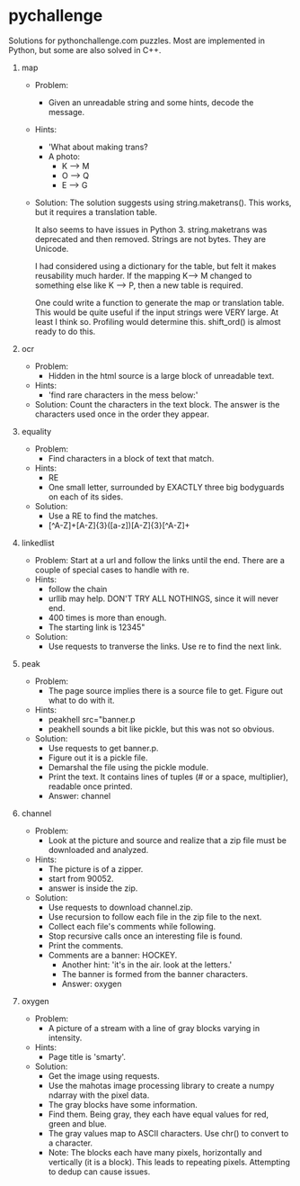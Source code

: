 # pychallenge
Solutions for pythonchallenge.com puzzles.   Most are implemented in Python, but some are also solved in C++.

1. map
    - Problem:
        - Given an unreadable string and some hints, decode the message.
    - Hints:
        - 'What about making trans?
        - A photo:
            + K --> M
            + O --> Q
            + E --> G
    - Solution:
        The solution suggests using string.maketrans().  This works, but it
        requires a translation table.

        It also seems to have issues in Python 3. string.maketrans was deprecated and then removed.  Strings are not bytes. They are Unicode.

        I had considered using a dictionary for the table, but felt it makes reusability much harder. If the mapping K--> M changed to something else like K --> P, then a new table is required.

        One could write a function to generate the map or translation table. This would be quite useful if the input strings were VERY large. At least I think so. Profiling would determine this. shift_ord() is almost ready to do this.

2. ocr
    - Problem:
        - Hidden in the html source is a large block of unreadable text.
    - Hints:
        - 'find rare characters in the mess below:'
    - Solution:
        Count the characters in the text block. The answer is the characters used once in the order they appear.

3. equality
    - Problem:
        - Find characters in a block of text that match.
    - Hints:
        - RE
        - One small letter, surrounded by EXACTLY three big bodyguards on
each of its sides.
    - Solution:
        - Use a RE to find the matches.
        - [^A-Z]+[A-Z]{3}([a-z])[A-Z]{3}[^A-Z]+

4. linkedlist
    - Problem: Start at a url and follow the links until the end. There are a couple of special cases to handle with re.
    - Hints:
        - follow the chain
        - urllib may help. DON'T TRY ALL NOTHINGS, since it will never end.
        - 400 times is more than enough.
        - The starting link is 12345"
    - Solution:
        - Use requests to tranverse the links. Use re to find the next link.

5. peak
    - Problem:
        - The page source implies there is a source file to get. Figure out what to do with it.
    - Hints:
        - peakhell src="banner.p
        - peakhell sounds a bit like pickle, but this was not so obvious.
    - Solution:
        - Use requests to get banner.p.
        - Figure out it is a pickle file.
        - Demarshal the file using the pickle module.
        - Print the text.  It contains lines of tuples (# or a space, multiplier), readable once printed.
        - Answer: channel

6. channel
    - Problem:
        - Look at the picture and source and realize that a zip file must be downloaded and analyzed.
    - Hints:
        - The picture is of a zipper.
        - start from 90052.
        - answer is inside the zip.
    - Solution:
        - Use requests to download channel.zip.
        - Use recursion to follow each file in the zip file to the next.
        - Collect each file's comments while following.
        - Stop recursive calls once an interesting file is found.
        - Print the comments.
        - Comments are a banner: HOCKEY.
            - Another hint: 'it's in the air. look at the letters.'
            - The banner is formed from the banner characters.
            - Answer: oxygen

7. oxygen
    - Problem:
        - A picture of a stream with a line of gray blocks varying in intensity.
    - Hints:
        - Page title is 'smarty'.
    - Solution:
        - Get the image using requests.
        - Use the mahotas image processing library to create a numpy ndarray with the pixel data.
        - The gray blocks have some information.
        - Find them. Being gray, they each have equal values for red, green and blue.
        - The gray values map to ASCII characters. Use chr() to convert to a character.
        - Note: The blocks each have many pixels, horizontally and vertically (it is a block). This leads to repeating pixels. Attempting to dedup can cause issues.



